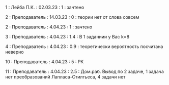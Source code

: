 1 : Лейба П.К. : 02.03.23 : 1 : зачтено

2 : Преподаватель : 14.03.23 : 0 : теории нет от слова совсем

2 : Преподаватель : 4.04.23 : 1 : зачтено

3 : Преподаватель : 4.04.23 : 1.4 : В 1 заданиии у Вас k=8

4 : Преподаватель : 4.04.23 : 0.9 : теоретически вероятность посчитана неверно

10 : Преподаватель : 4.04.23 : 5 : РК

11 : Преподаватель : 4.04.23 : 2.5 : Дом.раб. Вывод по 2 задаче, 1 задача нет преобразований Лапласа-Стилтьеса, 4 задачи нет
